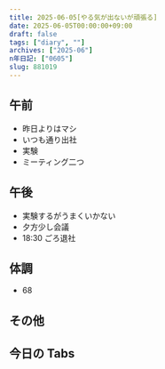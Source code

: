 ```yaml
---
title: 2025-06-05[やる気が出ないが頑張る]
date: 2025-06-05T00:00:00+09:00
draft: false
tags: ["diary", ""]
archives: ["2025-06"]
n年日記: ["0605"]
slug: 881019
---
```


## 午前

- 昨日よりはマシ
- いつも通り出社
- 実験
- ミーティング二つ

## 午後

- 実験するがうまくいかない
- 夕方少し会議
- 18:30 ごろ退社

## 体調

- 68

## その他

## 今日の Tabs
